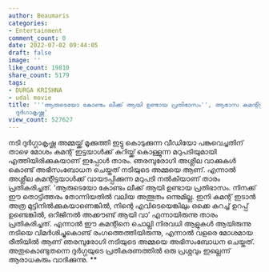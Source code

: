 ```yaml
---
author: Beaumaris
categories:
- Entertainment
comment_count: 0
date: 2022-07-02 09:44:05
draft: false
image: ''
like_count: 19810
share_count: 5179
tags:
- DURGA KRISHNA
- udal movie
title: '''ആരുടെയോ കോണ്ടം ലീക്ക് ആയി ഉണ്ടായ പ്രതിഭാസം'', ആഭാസ കമന്റിട്ടവനെ ആഭാസം പറഞ്ഞു
  ദുർഗാകൃഷ്ണ'
view_count: 527627
---
```


നടി ദുർഗ്ഗാകൃഷ്ണ അമ്മയ്ക്ക് മൂക്കുത്തി ഇട്ടു കൊടുക്കുന്ന വീഡിയോ പങ്കുവെച്ചതിന് താഴെ മോശം കമന്റ് ഇട്ടയാള്‍ക്ക് കുറിയ്ക്ക് കൊള്ളുന്ന മറുപടിയുമായി എത്തിയിരിക്കുകയാണ് ഇപ്പോൾ താരം. ഞരമ്പുരോഗി അശ്ലീല വാക്കുകള്‍ കൊണ്ട് അഭിസംബോധന ചെയ്തത് നടിയുടെ അമ്മയെ ആണ്. എന്നാൽ അശ്ലീല കമന്റിട്ടയാള്‍ക്ക് വായടപ്പിക്കുന്ന മറുപടി നല്‍കിയാണ് താരം പ്രതികരിച്ചത്. ‘ആരുടെയോ കോണ്ടം ലീക്ക് ആയി ഉണ്ടായ പ്രതിഭാസം. നിനക്ക് ഈ തൊട്ടിത്തരം തോന്നിയതില്‍ വലിയ അത്ഭുതം ഒന്നുമില്ല. ഇനി കമന്റ് ഇടാന്‍ അത്ര മുട്ടിനില്‍ക്കുകയാണെങ്കില്‍, നിന്റെ എവിടെയെങ്കിലും ഒക്കെ കുറച്ച് ഉറപ്പ് ഉണ്ടെങ്കില്‍, ഒറിജിനല്‍ അക്കൗണ്ട് ആയി വാ’ എന്നായിരുന്നു താരം പ്രതികരിച്ചത്. എന്നാൽ ഈ കമന്റിനെ ചൊല്ലി നിരവധി ആളുകള്‍ ആയിരുന്നു നടിയെ വിമര്‍ശിച്ചുകൊണ്ട് രംഗത്തെത്തിയിരുന്നു, എന്നാൽ വളരെ മോശമായ രീതിയില്‍ ആണ് ഞരമ്പുരോഗി നടിയുടെ അമ്മയെ അഭിസംബോധന ചെയ്തത്. അതുകൊണ്ടുതന്നെ ദുർഗ്ഗയുടെ പ്രതികരണത്തില്‍ ഒരു പ്രശ്നവും ഇല്ലെന്ന് ആരാധകരും വാദിക്കുന്നു. **